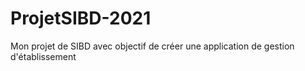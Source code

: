 # ProjetSIBD-2021
Mon projet de SIBD avec objectif de créer une application de gestion d'établissement
